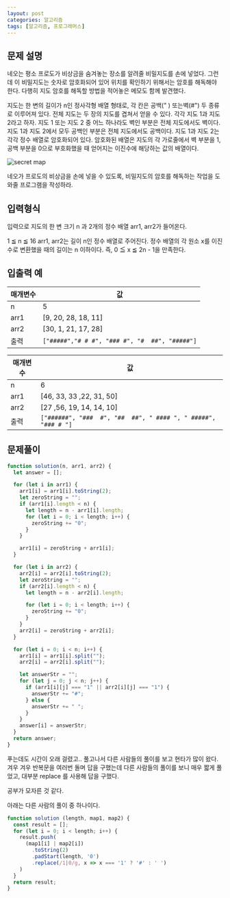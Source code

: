 ```yaml
---
layout: post
categories: 알고리즘
tags: [알고리즘, 프로그래머스]
---
```


## 문제 설명

네오는 평소 프로도가 비상금을 숨겨놓는 장소를 알려줄 비밀지도를 손에 넣었다. 그런데 이 비밀지도는 숫자로 암호화되어 있어 위치를 확인하기 위해서는 암호를 해독해야 한다. 다행히 지도 암호를 해독할 방법을 적어놓은 메모도 함께 발견했다.

지도는 한 변의 길이가 n인 정사각형 배열 형태로, 각 칸은 공백(" ) 또는벽(#") 두 종류로 이루어져 있다.
전체 지도는 두 장의 지도를 겹쳐서 얻을 수 있다. 각각 지도 1과 지도 2라고 하자. 지도 1 또는 지도 2 중 어느 하나라도 벽인 부분은 전체 지도에서도 벽이다. 지도 1과 지도 2에서 모두 공백인 부분은 전체 지도에서도 공백이다.
지도 1과 지도 2는 각각 정수 배열로 암호화되어 있다.
암호화된 배열은 지도의 각 가로줄에서 벽 부분을 1, 공백 부분을 0으로 부호화했을 때 얻어지는 이진수에 해당하는 값의 배열이다.

<p><img src="http://t1.kakaocdn.net/welcome2018/secret8.png" title="Secret Map" alt="secret map"></p>

네오가 프로도의 비상금을 손에 넣을 수 있도록, 비밀지도의 암호를 해독하는 작업을 도와줄 프로그램을 작성하라.

## 입력형식

입력으로 지도의 한 변 크기 n 과 2개의 정수 배열 arr1, arr2가 들어온다.

1 ≦ n ≦ 16
arr1, arr2는 길이 n인 정수 배열로 주어진다.
정수 배열의 각 원소 x를 이진수로 변환했을 때의 길이는 n 이하이다. 즉, 0 ≦ x ≦ 2n - 1을 만족한다.

## 입출력 예

<table class="table">
        <thead><tr>
<th>매개변수</th>
<th>값</th>
</tr>
</thead>
        <tbody><tr>
<td>n</td>
<td>5</td>
</tr>
<tr>
<td>arr1</td>
<td>[9, 20, 28, 18, 11]</td>
</tr>
<tr>
<td>arr2</td>
<td>[30, 1, 21, 17, 28]</td>
</tr>
<tr>
<td>출력</td>
<td><code>["#####","# # #", "### #", "#  ##", "#####"]</code></td>
</tr>
</tbody>
      </table>


<table class="table">
        <thead><tr>
<th>매개변수</th>
<th>값</th>
</tr>
</thead>
        <tbody><tr>
<td>n</td>
<td>6</td>
</tr>
<tr>
<td>arr1</td>
<td>[46, 33, 33 ,22, 31, 50]</td>
</tr>
<tr>
<td>arr2</td>
<td>[27 ,56, 19, 14, 14, 10]</td>
</tr>
<tr>
<td>출력</td>
<td><code>["######", "###  #", "##  ##", " #### ", " #####", "### # "]</code></td>
</tr>
</tbody>
      </table>

## 문제풀이

```javascript
function solution(n, arr1, arr2) {
  let answer = [];

  for (let i in arr1) {
    arr1[i] = arr1[i].toString(2);
    let zeroString = "";
    if (arr1[i].length < n) {
      let length = n - arr1[i].length;
      for (let i = 0; i < length; i++) {
        zeroString += "0";
      }
    }

    arr1[i] = zeroString + arr1[i];
  }

  for (let i in arr2) {
    arr2[i] = arr2[i].toString(2);
    let zeroString = "";
    if (arr2[i].length < n) {
      let length = n - arr2[i].length;

      for (let i = 0; i < length; i++) {
        zeroString += "0";
      }
    }
    arr2[i] = zeroString + arr2[i];
  }

  for (let i = 0; i < n; i++) {
    arr1[i] = arr1[i].split("");
    arr2[i] = arr2[i].split("");

    let answerStr = "";
    for (let j = 0; j < n; j++) {
      if (arr1[i][j] === "1" || arr2[i][j] === "1") {
        answerStr += "#";
      } else {
        answerStr += " ";
      }
    }
    answer[i] = answerStr;
  }
  return answer;
}
```

푸는데도 시간이 오래 걸렸고.. 풀고나서 다른 사람들의 풀이를 보고 현타가 많이 왔다. 겨우 겨우 반복문을 여러번 돌며 답을 구했는데 다른 사람들의 풀이를 보니 매우 짧게 풀었고, 대부분 replace 를 사용해 답을 구했다.

공부가 모자른 것 같다.

아래는 다른 사람의 풀이 중 하나이다.

```js
function solution (length, map1, map2) {
  const result = [];
  for (let i = 0; i < length; i++) {
    result.push(
      (map1[i] | map2[i])
        .toString(2)
        .padStart(length, '0')
        .replace(/1|0/g, x => x === '1' ? '#' : ' ')
    )
  }
  return result;
}
```